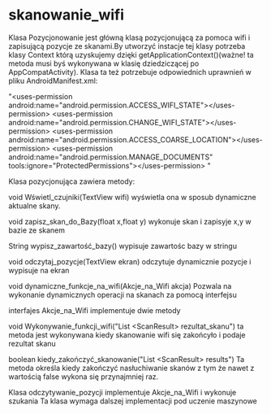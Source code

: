 # skanowanie_wifi

Klasa Pozycjonowanie jest główną klasą pozycjonującą za pomoca wifi i zapisującą pozycje ze skanami.By utworzyć instacje tej klasy potrzeba klasy Context którą uzyskujemy dzięki getApplicationContext()(ważne! ta metoda musi byś wykonywana w klasię dziedziczącej po AppCompatActivity). Klasa ta też potrzebuje odpowiednich uprawnień w pliku AndroidManifest.xml:

"\<uses-permission android:name="android.permission.ACCESS_WIFI_STATE"\>\</uses-permission\>
    \<uses-permission android:name="android.permission.CHANGE_WIFI_STATE"\>\</uses-permission\>
    \<uses-permission android:name="android.permission.ACCESS_COARSE_LOCATION"\>\</uses-permission\>
    \<uses-permission android:name="android.permission.MANAGE_DOCUMENTS"
        tools:ignore="ProtectedPermissions"\>\</uses-permission\>
"

Klasa pozycjonująca zawiera metody:

void Wświetl_czujniki(TextView wifi)
wyświetla ona w sposub dynamiczne aktualne skany.

void zapisz_skan_do_Bazy(float x,float y)
wykonuje skan i zapisyje x,y w bazie ze skanem 

String wypisz_zawartość_bazy()
wypisuje zawartośc bazy w stringu 

void odczytaj_pozycje(TextView ekran)
odczytuje dynamicznie pozycje i wypisuje na ekran 

void dynamiczne_funkcje_na_wifi(Akcje_na_Wifi akcja)
Pozwala na wykonanie dynamicznych operacji na skanach za pomocą interfejsu

interfajes Akcje_na_Wifi implementuje dwie metody

void Wykonywanie_funkcji_wifi("List \<ScanResult\> rezultat_skanu")
ta metoda jest wykonywana kiedy skanowanie wifi się zakońcyło i podaje rezultat skanu

boolean kiedy_zakończyć_skanowanie("List \<ScanResult\> results")
Ta metoda określa kiedy zakończyć nasłuchiwanie skanów z tym że nawet z wartością false wykona się przynajmniej raz.
  
Klasa odczytywanie_pozycji implementuje Akcje_na_Wifi i wykonuje szukania 
Ta klasa wymaga dalszej implementacji pod uczenie maszynowe 
